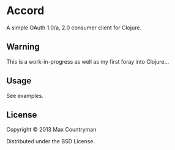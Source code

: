 # Accord

A simple OAuth 1.0/a, 2.0 consumer client for Clojure.

## Warning

This is a work-in-progress as well as my first foray into Clojure...

## Usage

See examples.

## License

Copyright © 2013 Max Countryman

Distributed under the BSD License.
